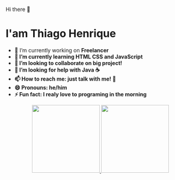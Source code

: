 Hi there 👋

<h1> I'am Thiago Henrique</h1>

- 🔭 I’m currently working on <b>Freelancer<b>
- 🌱 I’m currently learning HTML CSS and JavaScript
- 👯 I’m looking to collaborate on big project!
- 🤔 I’m looking for help with Java ☕
- 📫 How to reach me: just talk with me! 👀
- 😄 Pronouns: he/him
- ⚡ Fun fact: I realy love to programing in the morning 

<div align="center">
  <a href="https://github.com/thiago1henrique">
  <img height="180em" src="https://github-readme-stats.vercel.app/api?username=thiago1henrique&show_icons=true&theme=dracula&include_all_commits=true&count_private=true"/>
  <img height="180em" src="https://github-readme-stats.vercel.app/api/top-langs/?username=thiago1henrique&layout=compact&langs_count=7&theme=dracula"/>
</div>
